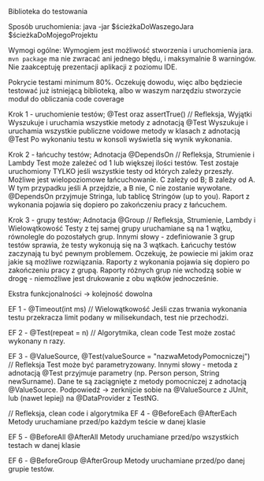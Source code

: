 Biblioteka do testowania

Sposób uruchomienia:
java -jar $ścieżkaDoWaszegoJara $ścieżkaDoMojegoProjektu

Wymogi ogólne:
Wymogiem jest możliwość stworzenia i uruchomienia jara. 
`mvn package` ma nie zwracać ani jednego błędu, i maksymalnie 8 warningów.
Nie zaakceptuję prezentacji aplikacji z poziomu IDE.

Pokrycie testami minimum 80%. Oczekuję dowodu, więc albo będziecie testować już istniejącą biblioteką, albo w waszym narzędziu stworzycie moduł do obliczania code coverage

Krok 1 - uruchomienie testów; @Test oraz assertTrue() // Refleksja, Wyjątki
Wyszukuje i uruchamia wszystkie metody z adnotacją @Test
Wyszukuje i uruchamia wszystkie publiczne voidowe metody w klasach z adnotacją @Test
Po wykonaniu testu w konsoli wyświetla się wynik wykonania.

Krok 2 - łańcuchy testów; Adnotacja @DependsOn // Refleksja, Strumienie i Lambdy
Test może zależeć od 1 lub większej ilości testów. Test zostaje uruchomiony TYLKO jeśli wszystkie testy od których zależy przeszły.
Możliwe jest wielopoziomowe łańcuchowanie. C zależy od B; B zależy od A. W tym przypadku jeśli A przejdzie, a B nie, C nie zostanie wywołane.
@DependsOn przyjmuje Stringa, lub tablicę Stringów (up to you).
Raport z wykonania pojawia się dopiero po zakończeniu pracy z łańcuchem.

Krok 3 - grupy testów; Adnotacja @Group // Refleksja, Strumienie, Lambdy i Wielowątkowość
Testy z tej samej grupy uruchamiane są na 1 wątku, równolegle do pozostałych grup. Innymi słowy - zdefiniowanie 3 grup testów sprawia, że testy wykonują się na 3 wątkach.
Łańcuchy testów zaczynają tu być pewnym problemem. Oczekuję, że powiecie mi jakim oraz jakie są możliwe rozwiązania.
Raporty z wykonania pojawia się dopiero po zakończeniu pracy z grupą.
Raporty różnych grup nie wchodzą sobie w drogę - niemożliwe jest drukowanie z obu wątków jednocześnie.

Ekstra funkcjonalności -> kolejność dowolna

EF 1 - @Timeout(int ms) // Wielowątkowość
Jeśli czas trwania wykonania testu przekracza limit podany w milisekundach, test nie przechodzi.

EF 2 - @Test(repeat = n) // Algorytmika, clean code
Test może zostać wykonany n razy.

EF 3 - @ValueSource, @Test(valueSource = "nazwaMetodyPomocniczej") // Refleksja
Test może być parametryzowany. Innymi słowy - metoda z adnotacją @Test przyjmuje parametry (np. Person person, String newSurname). Dane te są zaciągnięte z metody
pomocniczej z adnotacją @ValueSource. Podpowiedź -> zerknijcie sobie na @ValueSource z JUnit, lub (nawet lepiej) na @DataProvider z TestNG.

// Refleksja, clean code i algorytmika
EF 4 - @BeforeEach @AfterEach
Metody uruchamiane przed/po każdym teście w danej klasie

EF 5 - @BeforeAll @AfterAll
Metody uruchamiane przed/po wszystkich testach w danej klasie

EF 6 - @BeforeGroup @AfterGroup
Metody uruchamiane przed/po danej grupie testów.
